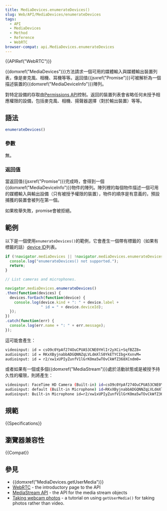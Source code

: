 ```yaml
---
title: MediaDevices.enumerateDevices()
slug: Web/API/MediaDevices/enumerateDevices
tags:
  - API
  - MediaDevices
  - Method
  - Reference
  - WebRTC
browser-compat: api.MediaDevices.enumerateDevices
---
```

{{APIRef("WebRTC")}}

{{domxref("MediaDevices")}}方法請求一個可用的媒體輸入與媒體輸出裝置列表，像是麥克風、相機、耳機等等。返回值{{jsxref("Promise")}}可被解析為一個描述裝置的{{domxref("MediaDeviceInfo")}}陣列。

對特定設備的存取由[Permissions API](/zh-TW/docs/Web/API/Permissions_API)控制。返回的裝置列表會省略任何未授予相應權限的設備，包括麥克風、相機、揚聲器選擇（對於輸出裝置）等等。

## 語法

```js
enumerateDevices()
```

### 參數

無。

### 返回值

當返回值{{jsxref("Promise")}}完成時，會得到一個{{domxref("MediaDeviceInfo")}}物件的陣列。陣列裡的每個物件描述一個可用的媒體輸入與輸出設備（只有被授予權限的裝置），物件的順序是有意義的，預設捕獲的裝置會被列在第一個。

如果枚舉失敗，promise會被拒絕。

## 範例

以下是一個使用`enumerateDevices()`的範例，它會產生一個帶有標籤的（如果有標籤的話）[device ID](/zh-TW/docs/Web/API/MediaDeviceInfo/deviceId)列表。

```js
if (!navigator.mediaDevices || !navigator.mediaDevices.enumerateDevices) {
  console.log("enumerateDevices() not supported.");
  return;
}

// List cameras and microphones.

navigator.mediaDevices.enumerateDevices()
.then(function(devices) {
  devices.forEach(function(device) {
    console.log(device.kind + ": " + device.label +
                " id = " + device.deviceId);
  });
})
.catch(function(err) {
  console.log(err.name + ": " + err.message);
});
```

這可能會產生：

```bash
videoinput: id = csO9c0YpAf274OuCPUA53CNE0YHlIr2yXCi+SqfBZZ8=
audioinput: id = RKxXByjnabbADGQNNZqLVLdmXlS0YkETYCIbg+XxnvM=
audioinput: id = r2/xw1xUPIyZunfV1lGrKOma5wTOvCkWfZ368XCndm0=
```

或者如果有一個或多個{{domxref("MediaStream")}}處於活動狀態或是被授予持久性的權限，則將產生：

```bash
videoinput: FaceTime HD Camera (Built-in) id=csO9c0YpAf274OuCPUA53CNE0YHlIr2yXCi+SqfBZZ8=
audioinput: default (Built-in Microphone) id=RKxXByjnabbADGQNNZqLVLdmXlS0YkETYCIbg+XxnvM=
audioinput: Built-in Microphone id=r2/xw1xUPIyZunfV1lGrKOma5wTOvCkWfZ368XCndm0=
```

## 規範

{{Specifications}}

## 瀏覽器兼容性

{{Compat}}

## 參見

- {{domxref("MediaDevices.getUserMedia")}}
- [WebRTC](/zh-TW/docs/Web/API/WebRTC_API) - the introductory page to the API
- [MediaStream API](/zh-TW/docs/Web/API/Media_Streams_API) - the API for the media stream objects
- [Taking webcam photos](/zh-TW/docs/Web/API/WebRTC_API/Taking_still_photos) - a
  tutorial on using `getUserMedia()` for taking photos rather than video.
